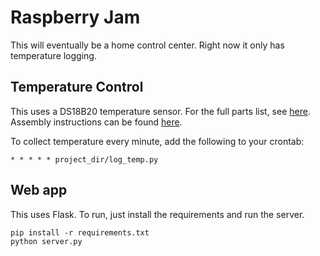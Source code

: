Raspberry Jam
===========================

This will eventually be a home control center. Right now it only has temperature logging.

## Temperature Control

This uses a DS18B20 temperature sensor. For the full parts list, see [here](http://learn.adafruit.com/adafruits-raspberry-pi-lesson-11-ds18b20-temperature-sensing/parts). Assembly instructions can be found [here](http://learn.adafruit.com/adafruits-raspberry-pi-lesson-11-ds18b20-temperature-sensing/hardware).

To collect temperature every minute, add the following to your crontab:

    * * * * * project_dir/log_temp.py

## Web app

This uses Flask. To run, just install the requirements and run the server.

    pip install -r requirements.txt
    python server.py
